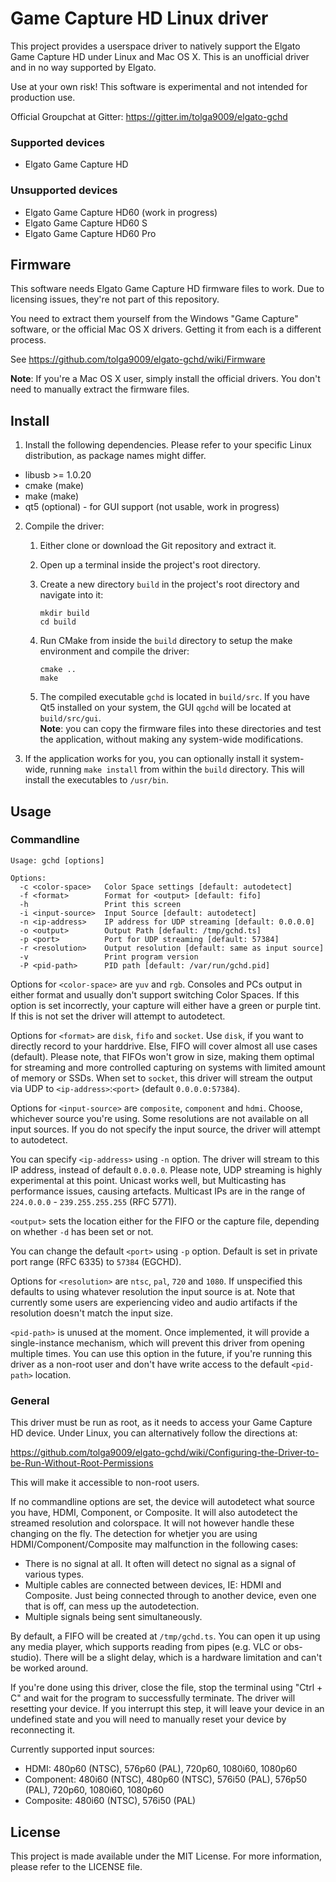 # Game Capture HD Linux driver

This project provides a userspace driver to natively support the Elgato Game
Capture HD under Linux and Mac OS X. This is an unofficial driver and in no way
supported by Elgato.

Use at your own risk! This software is experimental and not intended for
production use.

Official Groupchat at Gitter: https://gitter.im/tolga9009/elgato-gchd


### Supported devices

* Elgato Game Capture HD

### Unsupported devices

* Elgato Game Capture HD60 (work in progress)
* Elgato Game Capture HD60 S
* Elgato Game Capture HD60 Pro


## Firmware

This software needs Elgato Game Capture HD firmware files to work. Due to
licensing issues, they're not part of this repository. 

You need to extract them yourself from the Windows "Game Capture" software, 
or the official Mac OS X drivers. Getting it from each is a different process.

See https://github.com/tolga9009/elgato-gchd/wiki/Firmware

**Note**: If you're a Mac OS X user, simply install the official drivers. You
don't need to manually extract the firmware files.

## Install

1. Install the following dependencies. Please refer to your specific Linux
distribution, as package names might differ.

  * libusb >= 1.0.20
  * cmake (make)
  * make (make)
  * qt5 (optional) - for GUI support (not usable, work in progress)

2. Compile the driver:

    1. Either clone or download the Git repository and extract it.

    2. Open up a terminal inside the project's root directory.

    3. Create a new directory `build` in the project's root directory and
    navigate into it:

        ```
        mkdir build
        cd build
        ```

    4. Run CMake from inside the `build` directory to setup the make
    environment and compile the driver:

        ```
        cmake ..
        make
        ```

    5. The compiled executable `gchd` is located in `build/src`. If you have
    Qt5 installed on your system, the GUI `qgchd` will be located at
    `build/src/gui`.  
    **Note**: you can copy the firmware files into these directories and test
    the application, without making any system-wide modifications.

3. If the application works for you, you can optionally install it system-wide,
running `make install` from within the `build` directory. This will install the
executables to `/usr/bin`.


## Usage

### Commandline

```
Usage: gchd [options]

Options:
  -c <color-space>   Color Space settings [default: autodetect]
  -f <format>        Format for <output> [default: fifo]
  -h                 Print this screen
  -i <input-source>  Input Source [default: autodetect]
  -n <ip-address>    IP address for UDP streaming [default: 0.0.0.0]
  -o <output>        Output Path [default: /tmp/gchd.ts]
  -p <port>          Port for UDP streaming [default: 57384]
  -r <resolution>    Output resolution [default: same as input source]
  -v                 Print program version
  -P <pid-path>      PID path [default: /var/run/gchd.pid]
```

Options for `<color-space>` are `yuv` and `rgb`. Consoles and PCs output in
 either format and usually don't support switching Color Spaces. If this option
is set incorrectly, your capture will either have a green or purple tint.
If this is not set the driver will attempt to autodetect.

Options for `<format>` are `disk`, `fifo` and `socket`. Use `disk`, if you want
to directly record to your harddrive. Else, FIFO will cover almost all use cases
(default). Please note, that FIFOs won't grow in size, making them optimal for
streaming and more controlled capturing on systems with limited amount of memory
or SSDs. When set to `socket`, this driver will stream the output via UDP to
`<ip-address>`:`<port>` (default `0.0.0.0:57384`).

Options for `<input-source>` are `composite`, `component` and `hdmi`. Choose,
whichever source you're using. Some resolutions are not available on all input
sources. If you do not specify the input source, the driver will attempt
to autodetect.

You can specify `<ip-address>` using `-n` option. The driver will stream to this
IP address, instead of default `0.0.0.0`. Please note, UDP streaming is highly
experimental at this point. Unicast works well, but Multicasting has performance
issues, causing artefacts. Multicast IPs are in the range of `224.0.0.0` -
`239.255.255.255` (RFC 5771).

`<output>` sets the location either for the FIFO or the capture file,
depending on whether `-d` has been set or not.

You can change the default `<port>` using `-p` option. Default is set in private
port range (RFC 6335) to `57384` (EGCHD).

Options for `<resolution>` are `ntsc`, `pal`, `720` and `1080`. If unspecified
this defaults to using whatever resolution the input source is at. Note that
currently some users are experiencing video and audio artifacts if the 
resolution doesn't match the input size.

`<pid-path>` is unused at the moment. Once implemented, it will provide a
single-instance mechanism, which will prevent this driver from opening multiple
times. You can use this option in the future, if you're running this driver as a
non-root user and don't have write access to the default `<pid-path>` location.


### General

This driver must be run as root, as it needs to access your Game Capture HD
device. Under Linux, you can alternatively follow the directions at:

https://github.com/tolga9009/elgato-gchd/wiki/Configuring-the-Driver-to-be-Run-Without-Root-Permissions

This will make it accessible to non-root users.

If no commandline options are set, the device will autodetect what source you
have, HDMI, Component, or Composite. It will also autodetect the streamed
resolution and colorspace. It will not however handle these changing on the fly.
The detection for whetjer you are using HDMI/Component/Composite may malfunction
in the following cases:

 * There is no signal at all. It often will detect no signal as a signal of
   various types.
 * Multiple cables are connected between devices, IE: HDMI and Composite. Just
   being connected through to another device, even one that is off, can mess up
   the autodetection.
 * Multiple signals being sent simultaneously.

By default, a FIFO will be created at `/tmp/gchd.ts`. You can open it up using 
any media player, which supports reading from pipes (e.g. VLC or obs-studio). 
There will be a slight delay, which is a hardware limitation and can't be worked 
around.

If you're done using this driver, close the file, stop the terminal using
"Ctrl + C" and wait for the program to successfully terminate. The driver will
resetting your device. If you interrupt this step, it will leave your device in
an undefined state and you will need to manually reset your device by 
reconnecting it.

Currently supported input sources:

* HDMI: 480p60 (NTSC), 576p60 (PAL), 720p60, 1080i60, 1080p60
* Component: 480i60 (NTSC), 480p60 (NTSC), 576i50 (PAL), 576p50 (PAL), 720p60,
  1080i60, 1080p60
* Composite: 480i60 (NTSC), 576i50 (PAL)


## License

This project is made available under the MIT License. For more information,
please refer to the LICENSE file.


